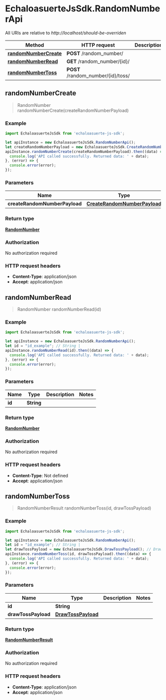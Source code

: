 # EchaloasuerteJsSdk.RandomNumberApi

All URIs are relative to *http://localhost/should-be-overriden*

Method | HTTP request | Description
------------- | ------------- | -------------
[**randomNumberCreate**](RandomNumberApi.md#randomNumberCreate) | **POST** /random_number/ | 
[**randomNumberRead**](RandomNumberApi.md#randomNumberRead) | **GET** /random_number/{id}/ | 
[**randomNumberToss**](RandomNumberApi.md#randomNumberToss) | **POST** /random_number/{id}/toss/ | 



## randomNumberCreate

> RandomNumber randomNumberCreate(createRandomNumberPayload)



### Example

```javascript
import EchaloasuerteJsSdk from 'echaloasuerte-js-sdk';

let apiInstance = new EchaloasuerteJsSdk.RandomNumberApi();
let createRandomNumberPayload = new EchaloasuerteJsSdk.CreateRandomNumberPayload(); // CreateRandomNumberPayload | 
apiInstance.randomNumberCreate(createRandomNumberPayload).then((data) => {
  console.log('API called successfully. Returned data: ' + data);
}, (error) => {
  console.error(error);
});

```

### Parameters


Name | Type | Description  | Notes
------------- | ------------- | ------------- | -------------
 **createRandomNumberPayload** | [**CreateRandomNumberPayload**](CreateRandomNumberPayload.md)|  | 

### Return type

[**RandomNumber**](RandomNumber.md)

### Authorization

No authorization required

### HTTP request headers

- **Content-Type**: application/json
- **Accept**: application/json


## randomNumberRead

> RandomNumber randomNumberRead(id)



### Example

```javascript
import EchaloasuerteJsSdk from 'echaloasuerte-js-sdk';

let apiInstance = new EchaloasuerteJsSdk.RandomNumberApi();
let id = "id_example"; // String | 
apiInstance.randomNumberRead(id).then((data) => {
  console.log('API called successfully. Returned data: ' + data);
}, (error) => {
  console.error(error);
});

```

### Parameters


Name | Type | Description  | Notes
------------- | ------------- | ------------- | -------------
 **id** | **String**|  | 

### Return type

[**RandomNumber**](RandomNumber.md)

### Authorization

No authorization required

### HTTP request headers

- **Content-Type**: Not defined
- **Accept**: application/json


## randomNumberToss

> RandomNumberResult randomNumberToss(id, drawTossPayload)



### Example

```javascript
import EchaloasuerteJsSdk from 'echaloasuerte-js-sdk';

let apiInstance = new EchaloasuerteJsSdk.RandomNumberApi();
let id = "id_example"; // String | 
let drawTossPayload = new EchaloasuerteJsSdk.DrawTossPayload(); // DrawTossPayload | 
apiInstance.randomNumberToss(id, drawTossPayload).then((data) => {
  console.log('API called successfully. Returned data: ' + data);
}, (error) => {
  console.error(error);
});

```

### Parameters


Name | Type | Description  | Notes
------------- | ------------- | ------------- | -------------
 **id** | **String**|  | 
 **drawTossPayload** | [**DrawTossPayload**](DrawTossPayload.md)|  | 

### Return type

[**RandomNumberResult**](RandomNumberResult.md)

### Authorization

No authorization required

### HTTP request headers

- **Content-Type**: application/json
- **Accept**: application/json

